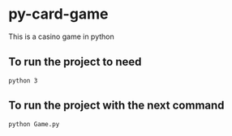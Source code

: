 # py-card-game
 This is a casino game in python 

## To run the project to need 
```
python 3 
```

## To run the project with the next command 

```bash
python Game.py 
```
